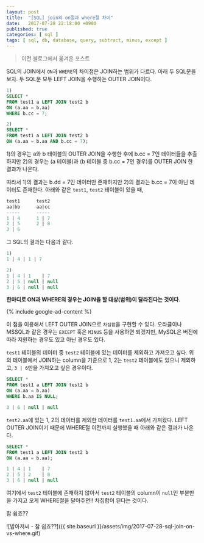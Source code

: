 ```yaml
---
layout: post
title:  "[SQL] join의 on절과 where절 차이"
date:   2017-07-28 22:18:00 +0900
published: true
categories: [ sql ]
tags: [ sql, db, database, query, subtract, minus, except ]
---
```


> 이전 블로그에서 옮겨온 포스트

SQL의 JOIN에서 `ON`과 `WHERE`의 차이점은 JOIN하는 범위가 다르다.
아래 두 SQL문을 보자. 두 SQL문 모두 LEFT JOIN을 수행하는 OUTER JOIN이다.

```sql
1)
SELECT *
FROM test1 a LEFT JOIN test2 b
ON (a.aa = b.aa)
WHERE b.cc = 7;

2)
SELECT *
FROM test1 a LEFT JOIN test2 b
ON (a.aa = b.aa AND b.cc = 7);
```

1)의 경우는 a와 b 테이블의 OUTER JOIN을 수행한 후에 b.cc = 7인 데이터들을 추출하지만
2)의 경우는 (a 테이블)과 (b 테이블 중 b.cc = 7인 경우)를 OUTER JOIN 한 결과가 나온다.

따라서 1)의 결과는 b.dd = 7인 데이터만 존재하지만 2)의 결과는 b.cc = 7이 아닌 데이터도 존재한다. 아래와 같은 `test1`, `test2` 테이블이 있을 때,

```sql
test1      test2
aa|bb      aa|cc
-----      -----
1 | 4      1 | 7
2 | 5      2 | 8
3 | 6
```

그 SQL의 결과는 다음과 같다.

```sql
1)
1 | 4 | 1 | 7

2)
1 | 4 | 1    | 7
2 | 5 | null | null
3 | 6 | null | null
```

**한마디로 ON과 WHERE의 경우는 JOIN을 할 대상(범위)이 달라진다는 것이다.**

{% include google-ad-content %}

이 점을 이용해서 LEFT OUTER JOIN으로 `차집합`을 구현할 수 있다. 오라클이나 MSSQL과 같은 경우는 `EXCEPT` 혹은 `MINUS` 등을 사용하면 되겠지만, MySQL은 버전에 따라 지원하는 경우도 있고 아닌 경우도 있다.

`test1` 테이블의 데이터 중 `test2` 테이블에 있는 데이터를 제외하고 가져오고 싶다. 위의 테이블에서 JOIN하는 column을 기준으로 1, 2는 `test2` 테이블에도 있으니 제외하고, `3 | 6`만을 가져오고 싶은 경우이다.

```sql
SELECT *
FROM test1 a LEFT JOIN test2 b
ON (a.aa = b.aa)
WHERE b.aa IS NULL;
```

```sql
3 | 6 | null | null
```

`test2.aa`에 있는 1, 2의 데이터를 제외한 데이터를 `test1.aa`에서 가져왔다. LEFT OUTER JOIN이기 때문에 WHERE절 이전까지 실행했을 때 아래와 같은 결과가 나온다.

```sql
SELECT *
FROM test1 a LEFT JOIN test2 b
ON (a.aa = b.aa);

1 | 4 | 1    | 7
2 | 5 | 2    | 8
3 | 6 | null | null
```

여기에서 `test2` 테이블에 존재하지 않아서 `test2` 테이블의 column이 `null`인 부분만을 가지고 오게 WHERE절을 달아주면!! 차집합이 된다는 것이다.

참 쉽죠??

![밥아저씨 - 참 쉽죠??]({{ site.baseurl }}/assets/img/2017-07-28-sql-join-on-vs-where.gif)
